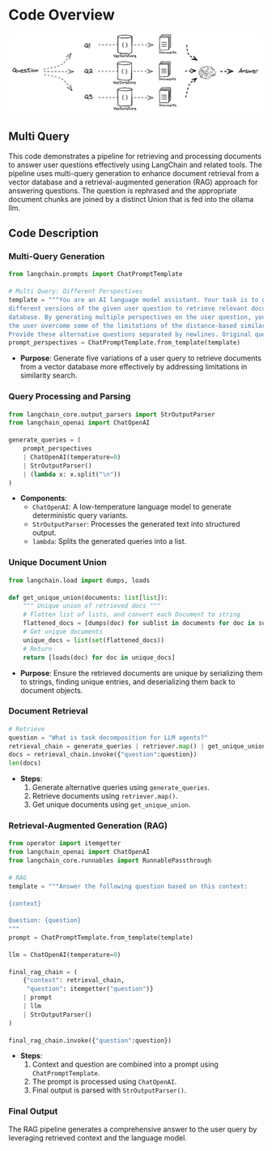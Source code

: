 # Code Overview
![alt text](multi-query.png)
## Multi Query

This code demonstrates a pipeline for retrieving and processing documents to answer user questions effectively using LangChain and related tools. The pipeline uses multi-query generation to enhance document retrieval from a vector database and a retrieval-augmented generation (RAG) approach for answering questions. The question is rephrased and the appropriate document chunks are joined by a distinct Union that is fed into the ollama llm.

## Code Description

### Multi-Query Generation
```python
from langchain.prompts import ChatPromptTemplate

# Multi Query: Different Perspectives
template = """You are an AI language model assistant. Your task is to generate five 
different versions of the given user question to retrieve relevant documents from a vector 
database. By generating multiple perspectives on the user question, your goal is to help
the user overcome some of the limitations of the distance-based similarity search. 
Provide these alternative questions separated by newlines. Original question: {question}"""
prompt_perspectives = ChatPromptTemplate.from_template(template)
```
- **Purpose**: Generate five variations of a user query to retrieve documents from a vector database more effectively by addressing limitations in similarity search.

### Query Processing and Parsing
```python
from langchain_core.output_parsers import StrOutputParser
from langchain_openai import ChatOpenAI

generate_queries = (
    prompt_perspectives 
    | ChatOpenAI(temperature=0) 
    | StrOutputParser() 
    | (lambda x: x.split("\n"))
)
```
- **Components**:
  - `ChatOpenAI`: A low-temperature language model to generate deterministic query variants.
  - `StrOutputParser`: Processes the generated text into structured output.
  - `lambda`: Splits the generated queries into a list.

### Unique Document Union
```python
from langchain.load import dumps, loads

def get_unique_union(documents: list[list]):
    """ Unique union of retrieved docs """
    # Flatten list of lists, and convert each Document to string
    flattened_docs = [dumps(doc) for sublist in documents for doc in sublist]
    # Get unique documents
    unique_docs = list(set(flattened_docs))
    # Return
    return [loads(doc) for doc in unique_docs]
```
- **Purpose**: Ensure the retrieved documents are unique by serializing them to strings, finding unique entries, and deserializing them back to document objects.

### Document Retrieval
```python
# Retrieve
question = "What is task decomposition for LLM agents?"
retrieval_chain = generate_queries | retriever.map() | get_unique_union
docs = retrieval_chain.invoke({"question":question})
len(docs)
```
- **Steps**:
  1. Generate alternative queries using `generate_queries`.
  2. Retrieve documents using `retriever.map()`.
  3. Get unique documents using `get_unique_union`.

### Retrieval-Augmented Generation (RAG)
```python
from operator import itemgetter
from langchain_openai import ChatOpenAI
from langchain_core.runnables import RunnablePassthrough

# RAG
template = """Answer the following question based on this context:

{context}

Question: {question}
"""
prompt = ChatPromptTemplate.from_template(template)

llm = ChatOpenAI(temperature=0)

final_rag_chain = (
    {"context": retrieval_chain, 
     "question": itemgetter("question")} 
    | prompt
    | llm
    | StrOutputParser()
)

final_rag_chain.invoke({"question":question})
```
- **Steps**:
  1. Context and question are combined into a prompt using `ChatPromptTemplate`.
  2. The prompt is processed using `ChatOpenAI`.
  3. Final output is parsed with `StrOutputParser()`.

### Final Output
The RAG pipeline generates a comprehensive answer to the user query by leveraging retrieved context and the language model.
